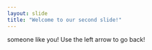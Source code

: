 ```yaml
---
layout: slide
title: "Welcome to our second slide!"
---
```

someone like you!
Use the left arrow to go back!

